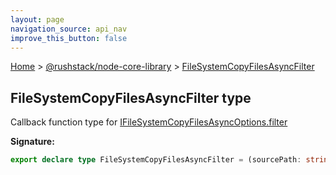 ```yaml
---
layout: page
navigation_source: api_nav
improve_this_button: false
---
```



[Home](./index.md) &gt; [@rushstack/node-core-library](./node-core-library.md) &gt; [FileSystemCopyFilesAsyncFilter](./node-core-library.filesystemcopyfilesasyncfilter.md)

## FileSystemCopyFilesAsyncFilter type

Callback function type for [IFileSystemCopyFilesAsyncOptions.filter](./node-core-library.ifilesystemcopyfilesasyncoptions.filter.md)

<b>Signature:</b>

```typescript
export declare type FileSystemCopyFilesAsyncFilter = (sourcePath: string, destinationPath: string) => Promise<boolean>;
```
